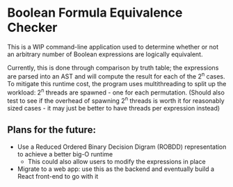 # Boolean Formula Equivalence Checker
This is a WIP command-line application used to determine whether or not an arbitrary number of Boolean expressions are logically equivalent.

Currently, this is done through comparison by truth table; the expressions are parsed into an AST and will compute the result for each of the 2<sup>n</sup> cases. 
To mitigate this runtime cost, the program uses multithreading to split up the workload: 2<sup>n</sup> threads are spawned - one for each permutation. (Should also test to see if the overhead of spawning 2<sup>n</sup> threads is worth it for reasonably sized cases - it may just be better to have threads per expression instead)

## Plans for the future:
- Use a Reduced Ordered Binary Decision Digram (ROBDD) representation to achieve a better big-O runtime
    - This could also allow users to modify the expressions in place
- Migrate to a web app: use this as the backend and eventually build a React front-end to go with it